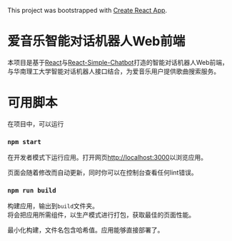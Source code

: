 This project was bootstrapped with [Create React App](https://github.com/facebook/create-react-app).

# 爱音乐智能对话机器人Web前端

本项目是基于[React](https://reactjs.org)与[React-Simple-Chatbot](https://github.com/LucasBassetti/react-simple-chatbot)打造的智能对话机器人Web前端，与华南理工大学智能对话机器人接口结合，为爱音乐用户提供歌曲搜索服务。

# 可用脚本

在项目中，可以运行

### `npm start`

在开发者模式下运行应用。打开网页<http://localhost:3000>以浏览应用。

页面会随着修改而自动更新，同时你可以在控制台查看任何lint错误。

### `npm run build`

构建应用，输出到`build`文件夹。<br>将会把应用所需组件，以生产模式进行打包，获取最佳的页面性能。

最小化构建，文件名包含哈希值。应用能够直接部署了。